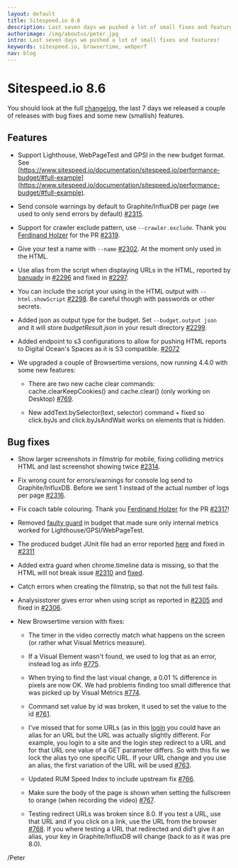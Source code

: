 ```yaml
---
layout: default
title: Sitespeed.io 8.6
description: Last seven days we pushed a lot of small fixes and features. 
authorimage: /img/aboutus/peter.jpg
intro: Last seven days we pushed a lot of small fixes and features!
keywords: sitespeed.io, browsertime, webperf
nav: blog
---
```


# Sitespeed.io 8.6

You should look at the full [changelog](https://github.com/sitespeedio/sitespeed.io/blob/master/CHANGELOG.md), the last 7 days we released a couple of releases with bug fixes and some new (smallish) features.

## Features

* Support Lighthouse, WebPageTest and GPSI in the new budget format. See [https://www.sitespeed.io/documentation/sitespeed.io/performance-budget/#full-example](https://www.sitespeed.io/documentation/sitespeed.io/performance-budget/#full-example).

* Send console warnings by default to Graphite/InfluxDB per page (we used to only send errors by default) [#2315](https://github.com/sitespeedio/sitespeed.io/pull/2315).

* Support for crawler exclude pattern, use ```--crawler.exclude```. Thank you [Ferdinand Holzer](https://github.com/fholzer) for the PR [#2319](https://github.com/sitespeedio/sitespeed.io/pull/2319).

* Give your test a name with ```--name``` [#2302](https://github.com/sitespeedio/sitespeed.io/pull/2302). At the moment only used in the HTML.

* Use alias from the script when displaying URLs in the HTML, reported by [banuady](https://github.com/banuady) in [#2296](https://github.com/sitespeedio/sitespeed.io/issues/2296) and fixed in [#2297](https://github.com/sitespeedio/sitespeed.io/pull/2297).

* You can include the script your using in the HTML output with ```--html.showScript``` [#2298](https://github.com/sitespeedio/sitespeed.io/pull/2298). Be careful though with passwords or other secrets.

* Added json as output type for the budget. Set ```--budget.output json ``` and it will store *budgetResult.json* in your result directory [#2299](https://github.com/sitespeedio/sitespeed.io/pull/2299).

* Added endpoint to s3 configurations to allow for pushing HTML reports to Digital Ocean's Spaces as it is S3 compatible. [#2072](https://github.com/sitespeedio/sitespeed.io/issues/2072) 

* We upgraded a couple of Browsertime versions, now running 4.4.0 with some new features:
  * There are two new cache clear commands: cache.clearKeepCookies() and cache.clear() (only working on Desktop) [#769](https://github.com/sitespeedio/browsertime/pull/769).

  * New addText.bySelector(text, selector) command + fixed so click.byJs and click.byJsAndWait works on elements that is hidden.

## Bug fixes

* Show larger screenshots in filmstrip for mobile, fixing colliding metrics HTML and last screenshot showing twice [#2314](https://github.com/sitespeedio/sitespeed.io/pull/2314).

* Fix wrong count for errors/warnings for console log send to Graphite/InfluxDB. Before we sent 1 instead of the actual number of logs per page [#2316](https://github.com/sitespeedio/sitespeed.io/pull/2316).

* Fix coach table colouring. Thank you [Ferdinand Holzer](https://github.com/fholzer) for the PR [#2317](https://github.com/sitespeedio/sitespeed.io/pull/2317)!
* Removed [faulty guard](https://github.com/sitespeedio/sitespeed.io/commit/df3313540671406e570dbea30b909b8f0f22e75f) in budget  that made sure only internal metrics worked for Lighthouse/GPSI/WebPageTest.

* The produced budget JUnit file had an error reported [here](https://github.com/sitespeedio/sitespeed.io/issues/2307#issuecomment-463147211) and fixed in [#2311](https://github.com/sitespeedio/sitespeed.io/pull/2311)

* Added extra guard when chrome.timeline data is missing, so that the HTML will not break issue [#2310](https://github.com/sitespeedio/sitespeed.io/issues/2310) and [fixed](https://github.com/sitespeedio/sitespeed.io/commit/427d28f7119327cdbc06bc51700d2b8488e472f8). 

* Catch errors when creating the filmstrip, so that not the full test fails.

* Analysisstorer gives error when using script as reported in [#2305](https://github.com/sitespeedio/sitespeed.io/issues/2305)    and fixed in [#2306](https://github.com/sitespeedio/sitespeed.io/pull/2306).

*  New Browsertime version with fixes:
   * The timer in the video correctly match what happens on the screen (or rather what Visual Metrics measure).

   * If a Visual Element wasn't found, we used to log that as an error, instead log as info [#775](https://github.com/sitespeedio/browsertime/pull/775).

   * When trying to find the last visual change, a 0.01 % difference in pixels are now OK. We had problems finding too small difference that was picked up by Visual Metrics [#774](https://github.com/sitespeedio/browsertime/pull/774).

   * Command set value by id was broken, it used to set the value to the id [#761](https://github.com/sitespeedio/browsertime/pull/761).

   * I've missed that for some URLs (as in this [login](https://github.com/sitespeedio/sitespeed.io/issues/2290#issuecomment-461601990) you could have an alias for an URL but the URL was actually slightly different. For example, you login to a site and the login step redirect to a URL and for that URL one value of a GET parameter differs. So with this fix we lock the alias tyo one specific URL. If your URL change and you use an alias, the first variation of the URL will be used [#763](https://github.com/sitespeedio/browsertime/pull/763).
   
   * Updated RUM Speed Index to include upstream fix [#766](https://github.com/sitespeedio/browsertime/pull/766).

   * Make sure the body of the page is shown when setting the fullscreen to orange (when recording the video) [#767](https://github.com/sitespeedio/browsertime/pull/767).

   * Testing redirect URLs was broken since 8.0. If you test a URL, use that URL and if you click on a link, use the URL from the browser [#768](https://github.com/sitespeedio/browsertime/pull/768). If you where testing a URL that redirected and did't give it an alias, your key in Graphite/InfluxDB will change (back to as it was pre 8.0).

/Peter